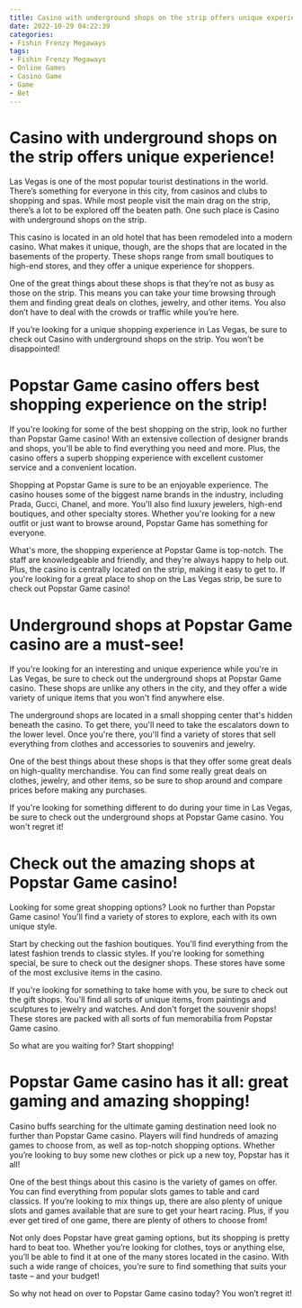 ```yaml
---
title: Casino with underground shops on the strip offers unique experience!
date: 2022-10-29 04:22:39
categories:
- Fishin Frenzy Megaways
tags:
- Fishin Frenzy Megaways
- Online Games
- Casino Game
- Game
- Bet
---
```



#  Casino with underground shops on the strip offers unique experience!

Las Vegas is one of the most popular tourist destinations in the world. There’s something for everyone in this city, from casinos and clubs to shopping and spas. While most people visit the main drag on the strip, there’s a lot to be explored off the beaten path. One such place is Casino with underground shops on the strip.

This casino is located in an old hotel that has been remodeled into a modern casino. What makes it unique, though, are the shops that are located in the basements of the property. These shops range from small boutiques to high-end stores, and they offer a unique experience for shoppers.

One of the great things about these shops is that they’re not as busy as those on the strip. This means you can take your time browsing through them and finding great deals on clothes, jewelry, and other items. You also don’t have to deal with the crowds or traffic while you’re here.

If you’re looking for a unique shopping experience in Las Vegas, be sure to check out Casino with underground shops on the strip. You won’t be disappointed!

#  Popstar Game casino offers best shopping experience on the strip!

If you're looking for some of the best shopping on the strip, look no further than Popstar Game casino! With an extensive collection of designer brands and shops, you'll be able to find everything you need and more. Plus, the casino offers a superb shopping experience with excellent customer service and a convenient location.

Shopping at Popstar Game is sure to be an enjoyable experience. The casino houses some of the biggest name brands in the industry, including Prada, Gucci, Chanel, and more. You'll also find luxury jewelers, high-end boutiques, and other specialty stores. Whether you're looking for a new outfit or just want to browse around, Popstar Game has something for everyone.

What's more, the shopping experience at Popstar Game is top-notch. The staff are knowledgeable and friendly, and they're always happy to help out. Plus, the casino is centrally located on the strip, making it easy to get to. If you're looking for a great place to shop on the Las Vegas strip, be sure to check out Popstar Game casino!

#  Underground shops at Popstar Game casino are a must-see!

If you're looking for an interesting and unique experience while you're in Las Vegas, be sure to check out the underground shops at Popstar Game casino. These shops are unlike any others in the city, and they offer a wide variety of unique items that you won't find anywhere else.

The underground shops are located in a small shopping center that's hidden beneath the casino. To get there, you'll need to take the escalators down to the lower level. Once you're there, you'll find a variety of stores that sell everything from clothes and accessories to souvenirs and jewelry.

One of the best things about these shops is that they offer some great deals on high-quality merchandise. You can find some really great deals on clothes, jewelry, and other items, so be sure to shop around and compare prices before making any purchases.

If you're looking for something different to do during your time in Las Vegas, be sure to check out the underground shops at Popstar Game casino. You won't regret it!

#  Check out the amazing shops at Popstar Game casino!

Looking for some great shopping options? Look no further than Popstar Game casino! You'll find a variety of stores to explore, each with its own unique style.

Start by checking out the fashion boutiques. You'll find everything from the latest fashion trends to classic styles. If you're looking for something special, be sure to check out the designer shops. These stores have some of the most exclusive items in the casino.

If you're looking for something to take home with you, be sure to check out the gift shops. You'll find all sorts of unique items, from paintings and sculptures to jewelry and watches. And don't forget the souvenir shops! These stores are packed with all sorts of fun memorabilia from Popstar Game casino.

So what are you waiting for? Start shopping!

#  Popstar Game casino has it all: great gaming and amazing shopping!

Casino buffs searching for the ultimate gaming destination need look no further than Popstar Game casino. Players will find hundreds of amazing games to choose from, as well as top-notch shopping options. Whether you’re looking to buy some new clothes or pick up a new toy, Popstar has it all!

One of the best things about this casino is the variety of games on offer. You can find everything from popular slots games to table and card classics. If you’re looking to mix things up, there are also plenty of unique slots and games available that are sure to get your heart racing. Plus, if you ever get tired of one game, there are plenty of others to choose from!

Not only does Popstar have great gaming options, but its shopping is pretty hard to beat too. Whether you’re looking for clothes, toys or anything else, you’ll be able to find it at one of the many stores located in the casino. With such a wide range of choices, you’re sure to find something that suits your taste – and your budget!

So why not head on over to Popstar Game casino today? You won’t regret it!